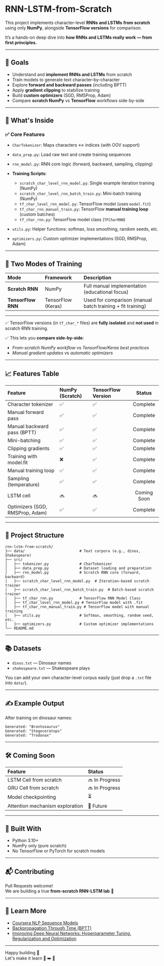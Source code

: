 # RNN-LSTM-from-Scratch

This project implements character-level **RNNs and LSTMs** **from scratch** using only **NumPy**, alongside **TensorFlow versions** for comparison.

It’s a hands-on deep dive into **how RNNs and LSTMs really work — from first principles.**

---

## 🚀 Goals
- Understand and **implement RNNs and LSTMs** from scratch
- Train models to generate text character-by-character
- Explore **forward and backward passes** (including BPTT)
- Apply **gradient clipping** to stabilize training
- Build **custom optimizers** (SGD, RMSProp, Adam)
- Compare **scratch NumPy** vs **TensorFlow** workflows side-by-side

---

## 🧠 What's Inside

### ✅ Core Features
- `CharTokenizer`: Maps characters ↔️ indices (with OOV support)
- `data_prep.py`: Load raw text and create training sequences
- `rnn_model.py`: RNN core logic (forward, backward, sampling, clipping)

- **Training Scripts**:
  - `scratch_char_level_rnn_model.py`: Single example iteration training (NumPy)
  - `scratch_char_level_rnn_batch_train.py`: Mini-batch training (NumPy)
  - `tf_char_level_rnn_model.py`: TensorFlow model (uses `model.fit`)
  - `tf_char_rnn_manual_train.py`: TensorFlow **manual training loop** (custom batches)
  - `tf_char_rnn.py`: TensorFlow model class (`TFCharRNN`)

- `utils.py`: Helper functions: softmax, loss smoothing, random seeds, etc.
- `optimizers.py`: Custom optimizer implementations (SGD, RMSProp, Adam)

---

## 🤖 Two Modes of Training
| Mode                 | Framework        | Description |
|:---------------------|:-----------------|:------------|
| **Scratch RNN**       | NumPy             | Full manual implementation (educational focus) |
| **TensorFlow RNN**    | TensorFlow (Keras) | Used for comparison (manual batch training + fit training) |

---

✅ TensorFlow versions (in `tf_char_*` files) are **fully isolated** and **not used** in scratch RNN training.

✅ This lets you **compare side-by-side**:
- *From-scratch NumPy workflow* vs *TensorFlow/Keras best practices*  
- *Manual gradient updates* vs *automatic optimizers*

---

## 📈 Features Table

| Feature            | NumPy (Scratch) | TensorFlow Version | Status |
|:-------------------|:----------------|:-------------------|:------:|
| Character tokenizer | ✅ | ✅ | Complete |
| Manual forward pass | ✅ | ✅ | Complete |
| Manual backward pass (BPTT) | ✅ | ✅ | Complete |
| Mini-batching        | ✅ | ✅ | Complete |
| Clipping gradients   | ✅ | ✅ | Complete |
| Training with model.fit | ❌ | ✅ | Complete |
| Manual training loop | ✅ | ✅ | Complete |
| Sampling (temperature) | ✅ | ✅ | Complete |
| LSTM cell            | 🔜 | 🔜 | Coming Soon |
| Optimizers (SGD, RMSProp, Adam) | ✅ | ✅ | Complete |

---

## 📂 Project Structure
```
rnn-lstm-from-scratch/
├── data/                         # Text corpora (e.g., dinos, Shakespeare)
├── src/
│   ├── tokenizer.py              # CharTokenizer
│   ├── data_prep.py              # Dataset loading and preparation
│   ├── rnn_model.py              # Scratch RNN core (forward, backward)
│   ├── scratch_char_level_rnn_model.py  # Iteration-based scratch trainer
│   ├── scratch_char_level_rnn_batch_train.py  # Batch-based scratch trainer
│   ├── tf_char_rnn.py            # TensorFlow RNN Model Class
│   ├── tf_char_level_rnn_model.py # TensorFlow model with .fit
│   ├── tf_char_rnn_manual_train.py # TensorFlow model with manual training
│   ├── utils.py                  # Softmax, smoothing, random seed, etc.
│   ├── optimizers.py             # Custom optimizer implementations
└── README.md
```

---

## 📚 Datasets
- `dinos.txt` — Dinosaur names
- `shakespeare.txt` — Shakespeare plays

You can add your own character-level corpus easily (just drop a `.txt` file into `data/`).

---

## ✍️ Example Output
After training on dinosaur names:
```
Generated: "Brontosaurus"
Generated: "Stegoceratops"
Generated: "Trodonax"
```
---

## 🛠️ Coming Soon
| Feature | Status |
|:--------|:-------|
| LSTM Cell from scratch | 🔜 In Progress |
| GRU Cell from scratch | 🔜 In Progress |
| Model checkpointing | ⏳ |
| Attention mechanism exploration | 🧠 Future |

---

## 🧩 Built With
- Python 3.10+
- NumPy only (pure scratch)
- No TensorFlow or PyTorch for scratch models

---

## 📬 Contributing
Pull Requests welcome!  
We are building a true **from-scratch RNN-LSTM lab** 🧪

---

## 🧠 Learn More
- [Coursera NLP Sequence Models](https://www.coursera.org/learn/nlp-sequence-models/home/week/1)
- [Backpropagation Through Time (BPTT)](https://www.coursera.org/learn/nlp-sequence-models/lecture/bc7ED/backpropagation-through-time)
- [Improving Deep Neural Networks: Hyperparameter Tuning, Regularization and Optimization](https://www.coursera.org/learn/deep-neural-network)

---

Happy building 🔁  
Let's make it learn 🦖 ➡️ 📝
